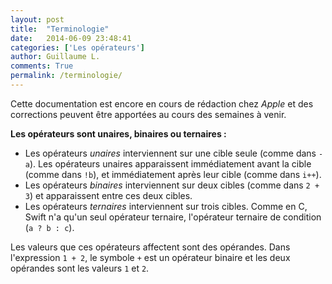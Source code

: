 ```yaml
---
layout: post
title:  "Terminologie"
date:   2014-06-09 23:48:41
categories: ['Les opérateurs']
author: Guillaume L.
comments: True
permalink: /terminologie/
---
```


<div class="swift1">
	<p>Cette documentation est encore en cours de rédaction chez <em>Apple</em> et des corrections peuvent être apportées au cours des semaines à venir.</p>
</div>

**Les opérateurs sont unaires, binaires ou ternaires :**

<ul><li>Les opérateurs <em>unaires</em> interviennent sur une cible seule (comme dans <code>-a</code>). Les opérateurs unaires apparaissent immédiatement avant la cible (comme dans <code>!b</code>), et immédiatement après leur cible (comme dans <code>i++</code>).</li>
<li>Les opérateurs <em>binaires</em> interviennent sur deux cibles (comme dans <code>2 + 3</code>) et apparaissent entre ces deux cibles.</li>
<li>Les opérateurs <em>ternaires</em> interviennent sur trois cibles. Comme en C, Swift n'a qu'un seul opérateur ternaire, l'opérateur ternaire de condition (<code>a ? b : c</code>).</li></ul>

Les valeurs que ces opérateurs affectent sont des opérandes. Dans l'expression <code>1 + 2</code>, le symbole <code>+</code> est un opérateur binaire et les deux opérandes sont les valeurs <code>1</code> et <code>2</code>.

